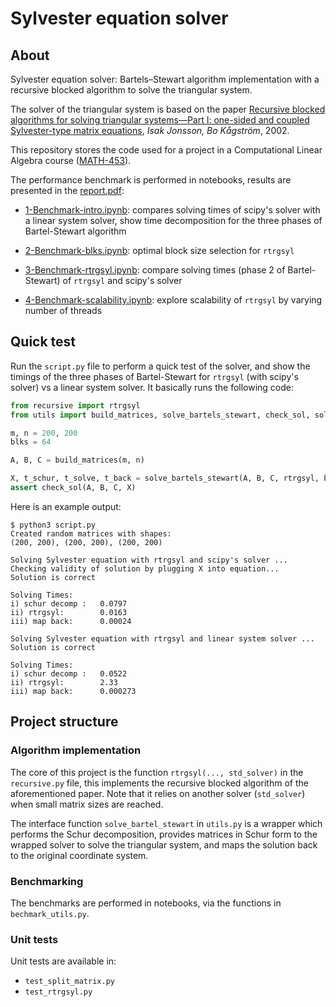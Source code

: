

# Sylvester equation solver

## About

Sylvester equation solver: Bartels–Stewart algorithm implementation with a recursive blocked algorithm to solve the triangular system. 


The solver of the triangular system is based on the paper [Recursive blocked algorithms for solving triangular systems—Part I: one-sided and coupled Sylvester-type matrix equations](https://dl.acm.org/doi/10.1145/592843.592845),
*Isak Jonsson, Bo Kågström*, 2002.

This repository stores the code used for a project in a Computational Linear Algebra course ([MATH-453](https://edu.epfl.ch/coursebook/en/computational-linear-algebra-MATH-453)).

The performance benchmark is performed in notebooks, results are presented in the [report.pdf](report.pdf):

* [1-Benchmark-intro.ipynb](1-Benchmark-intro.ipynb): compares solving times of scipy's solver with a linear system solver,
show time decomposition for the three phases of Bartel-Stewart algorithm
  
* [2-Benchmark-blks.ipynb](2-Benchmark-blks.ipynb): optimal block size selection for `rtrgsyl`

* [3-Benchmark-rtrgsyl.ipynb](3-Benchmark-rtrgsyl.ipynb): compare solving times (phase 2 of Bartel-Stewart) of `rtrgsyl` 
and scipy's solver
  
* [4-Benchmark-scalability.ipynb](4-Benchmark-scalability.ipynb): explore scalability of `rtrgsyl` by varying number of threads

## Quick test

Run the `script.py` file to perform a quick test of the solver, and show the timings of the three phases of 
Bartel-Stewart for `rtrgsyl` (with scipy's solver) vs a linear system solver. It basically runs the following code:
```python
from recursive import rtrgsyl
from utils import build_matrices, solve_bartels_stewart, check_sol, solve_sylvester_scipy

m, n = 200, 200
blks = 64

A, B, C = build_matrices(m, n)

X, t_schur, t_solve, t_back = solve_bartels_stewart(A, B, C, rtrgsyl, blks=blks, std_solver=solve_sylvester_scipy)
assert check_sol(A, B, C, X)
```

Here is an example output:
```
$ python3 script.py
Created random matrices with shapes:
(200, 200), (200, 200), (200, 200)

Solving Sylvester equation with rtrgsyl and scipy's solver ...
Checking validity of solution by plugging X into equation...
Solution is correct

Solving Times:
i) schur decomp : 	0.0797
ii) rtrgsyl: 		0.0163
iii) map back: 		0.00024

Solving Sylvester equation with rtrgsyl and linear system solver ...
Solution is correct

Solving Times:
i) schur decomp : 	0.0522
ii) rtrgsyl: 		2.33
iii) map back: 		0.000273
```


## Project structure

### Algorithm implementation

The core of this project is the function `rtrgsyl(..., std_solver)` in the `recursive.py` file, this implements the recursive blocked 
algorithm of the aforementioned paper. Note that it relies on another solver (`std_solver`) when small matrix sizes are reached.

The interface function `solve_bartel_stewart` in `utils.py` is a wrapper which performs the Schur decomposition, provides
matrices in Schur form to the wrapped solver to solve the triangular system, and maps 
the solution back to the original coordinate system. 

### Benchmarking

The benchmarks are performed in notebooks, via the functions in `bechmark_utils.py`.

### Unit tests

Unit tests are available in:

* `test_split_matrix.py`
* `test_rtrgsyl.py`
